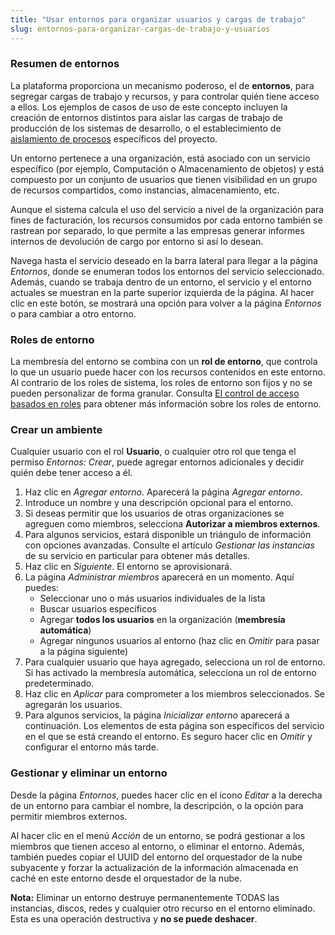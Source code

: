 ```yaml
---
title: "Usar entornos para organizar usuarios y cargas de trabajo"
slug: entornos-para-organizar-cargas-de-trabajo-y-usuarios
---
```



### Resumen de entornos

La plataforma proporciona un mecanismo poderoso, el de **entornos**, para segregar cargas de trabajo y recursos, y para controlar quién tiene acceso a ellos. Los ejemplos de casos de uso de este concepto incluyen la creación de entornos distintos para aislar las cargas de trabajo de producción de los sistemas de desarrollo, o el establecimiento de [aislamiento de procesos](https://es.wikipedia.org/wiki/Aislamiento_de_procesos) específicos del proyecto.

Un entorno pertenece a una organización, está asociado con un servicio específico (por ejemplo, Computación o Almacenamiento de objetos) y está compuesto por un conjunto de usuarios que tienen visibilidad en un grupo de recursos compartidos, como instancias, almacenamiento, etc.

Aunque el sistema calcula el uso del servicio a nivel de la organización para fines de facturación, los recursos consumidos por cada entorno también se rastrean por separado, lo que permite a las empresas generar informes internos de devolución de cargo por entorno si así lo desean.

Navega hasta el servicio deseado en la barra lateral para llegar a la página *Entornos*, donde se enumeran todos los entornos del servicio seleccionado. Además, cuando se trabaja dentro de un entorno, el servicio y el entorno actuales se muestran en la parte superior izquierda de la página. Al hacer clic en este botón, se mostrará una opción para volver a la página *Entornos* o para cambiar a otro entorno.

### Roles de entorno

La membresía del entorno se combina con un **rol de entorno**, que controla lo que un usuario puede hacer con los recursos contenidos en este entorno. Al contrario de los roles de sistema, los roles de entorno son fijos y no se pueden personalizar de forma granular. Consulta [El control de acceso basados en roles](../administration/rbac.md) para obtener más información sobre los roles de entorno.

### Crear un ambiente

Cualquier usuario con el rol **Usuario**, o cualquier otro rol que tenga el permiso *Entornos: Crear*, puede agregar entornos adicionales y decidir quién debe tener acceso a él.

1. Haz clic en *Agregar entorno*. Aparecerá la página *Agregar entorno*.
1. Introduce un nombre y una descripción opcional para el entorno.
1. Si deseas permitir que los usuarios de otras organizaciones se agreguen como miembros, selecciona **Autorizar a miembros externos**.
1. Para algunos servicios, estará disponible un triángulo de información con opciones avanzadas. Consulte el artículo *Gestionar las instancias* de su servicio en particular para obtener más detalles. <!-- This is inaccurate, needs to be addressed. -->
1. Haz clic en *Siguiente*. El entorno se aprovisionará.
1. La página *Administrar miembros* aparecerá en un momento. Aquí puedes:
    - Seleccionar uno o más usuarios individuales de la lista
    - Buscar usuarios específicos
    - Agregar **todos los usuarios** en la organización (**membresía automática**)
    - Agregar ningunos usuarios al entorno (haz clic en *Omitir* para pasar a la página siguiente)
1. Para cualquier usuario que haya agregado, selecciona un rol de entorno. Si has activado la membresía automática, selecciona un rol de entorno predeterminado.
1. Haz clic en *Aplicar* para comprometer a los miembros seleccionados. Se agregarán los usuarios.
1. Para algunos servicios, la página *Inicializar entorno* aparecerá a continuación. Los elementos de esta página son específicos del servicio en el que se está creando el entorno. Es seguro hacer clic en *Omitir* y configurar el entorno más tarde.

<!-- This needs to be moved to a CloudStack article: Here, you may:
   - Configure an isolated network with no access to any other subnet, nor to the public Internet
   - Configure one, two, or three VPCs.  See [What is a VPC](what-is-a-vpc.md) for more information on VPCs
   - Configure no network (click *Skip* to finish creating the environment)
1. If you've chosen to create one or more networks, enter the requested parameters for the networks to be created.
1. Click *Initialize*.
1. The networks will be created and you will be returned to the *Environments* page. -->

### Gestionar y eliminar un entorno

Desde la página *Entornos*, puedes hacer clic en el icono *Editar* a la derecha de un entorno para cambiar el nombre, la descripción, o la opción para permitir miembros externos.

Al hacer clic en el menú *Acción* de un entorno, se podrá gestionar a los miembros que tienen acceso al entorno, o eliminar el entorno. Además, también puedes copiar el UUID del entorno del orquestador de la nube subyacente y forzar la actualización de la información almacenada en caché en este entorno desde el orquestador de la nube.

**Nota:** Eliminar un entorno destruye permanentemente TODAS las instancias, discos, redes y cualquier otro recurso en el entorno eliminado. Esta es una operación destructiva y **no se puede deshacer**.
